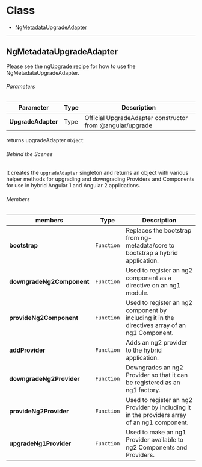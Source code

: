 # Class

- [NgMetadataUpgradeAdapter](#NgMetadataUpgradeAdapter)

---

## NgMetadataUpgradeAdapter

Please see the [ngUpgrade recipe](/docs/recipes/ng-upgrade.md) for how to use the NgMetadataUpgradeAdapter.

###### Parameters

| Parameter           | Type                           | Description                                               |
| ------------------- | ------------------------------ | --------------------------------------------------------- |
| **UpgradeAdapter**  | Type                           | Official UpgradeAdapter constructor from @angular/upgrade |

returns upgradeAdapter `Object`

###### Behind the Scenes

It creates the `upgradeAdapter` singleton and returns an object with various helper methods for upgrading and downgrading Providers and Components for use in hybrid Angular 1 and Angular 2 applications.

###### Members
| members                   | Type       | Description                                                                                    |
| ------------------------- | ---------- | ---------------------------------------------------------------------------------------------- |
| **bootstrap**             | `Function` | Replaces the bootstrap from ng-metadata/core to bootstrap a hybrid application.                |
| **downgradeNg2Component** | `Function` | Used to register an ng2 component as a directive on an ng1 module.                             |
| **provideNg2Component**   | `Function` | Used to register an ng2 component by including it in the directives array of an ng1 Component. |
| **addProvider**           | `Function` | Adds an ng2 provider to the hybrid application.                                                |
| **downgradeNg2Provider**  | `Function` | Downgrades an ng2 Provider so that it can be registered as an ng1 factory.                     |
| **provideNg2Provider**    | `Function` | Used to register an ng2 Provider by including it in the providers array of an ng1 component.   |
| **upgradeNg1Provider**    | `Function` | Used to make an ng1 Provider available to ng2 Components and Providers.                        |
